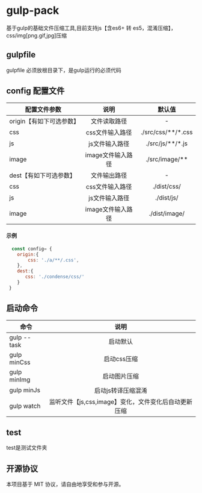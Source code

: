 # gulp-pack
基于gulp的基础文件压缩工具,目前支持js【含es6+ 转 es5，混淆压缩】，css/img[png.gif,jpg]压缩

## gulpfile
gulpfile 必须放根目录下，是gulp运行的必须代码

## config 配置文件
| 配置文件参数 |    说明    |   默认值 |
| ----------- | :--------: | :--------: | 
| origin【有如下可选参数】 | 文件读取路径 | - |
| css   | css文件输入路径  | ./src/css/**/\*.css |
| js    | js文件输入路径   | .\/src/js/**/\*.js|
| image | image文件输入路径 |./src/image/** |
| dest【有如下可选参数】   | 文件输出路径 | - |
| css   | css文件输入路径  | ./dist/css/ |
| js    | js文件输入路径   | ./dist/js/ |
| image | image文件输入路径 | ./dist/image/ |
#### 示例
```js
  const config= {
    origin:{
        css: './a/**/.css',
    },
    dest:{
       css: './condense/css/'
    }
 }
```

## 启动命令
| 命令 |    说明    | 
| ---- | :--------: |
| gulp --task | 启动默认 |
| gulp minCss | 启动css压缩 |
| gulp minImg | 启动图片压缩 |
| gulp minJs  | 启动js转译压缩混淆 |
| gulp watch  | 监听文件【js,css,image】变化，文件变化后自动更新压缩 |


## test 
 test是测试文件夹
 
## 开源协议
本项目基于 MIT 协议，请自由地享受和参与开源。
 

 
